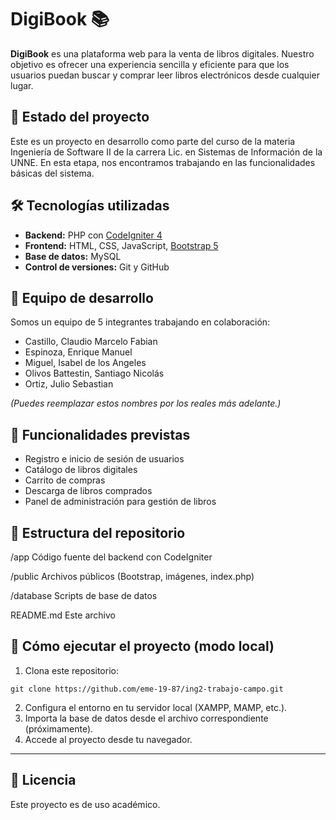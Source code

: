 # DigiBook 📚

**DigiBook** es una plataforma web para la venta de libros digitales. Nuestro objetivo es ofrecer una experiencia sencilla y eficiente para que los usuarios puedan buscar y comprar leer libros electrónicos desde cualquier lugar.

## 🚀 Estado del proyecto

Este es un proyecto en desarrollo como parte del curso de la materia Ingeniería de Software II de la carrera Lic. en Sistemas de Información de la UNNE. En esta etapa, nos encontramos trabajando en las funcionalidades básicas del sistema.

## 🛠️ Tecnologías utilizadas

- **Backend:** PHP con [CodeIgniter 4](https://codeigniter.com/)
- **Frontend:** HTML, CSS, JavaScript, [Bootstrap 5](https://getbootstrap.com/)
- **Base de datos:** MySQL
- **Control de versiones:** Git y GitHub

## 👥 Equipo de desarrollo

Somos un equipo de 5 integrantes trabajando en colaboración:

- Castillo, Claudio Marcelo Fabian 
- Espinoza, Enrique Manuel 
- Miguel, Isabel de los Angeles 
- Olivos Battestin, Santiago Nicolás 
- Ortiz, Julio Sebastian

*(Puedes reemplazar estos nombres por los reales más adelante.)*

## 📌 Funcionalidades previstas

- Registro e inicio de sesión de usuarios  
- Catálogo de libros digitales  
- Carrito de compras  
- Descarga de libros comprados  
- Panel de administración para gestión de libros  

## 📁 Estructura del repositorio

/app Código fuente del backend con CodeIgniter

/public Archivos públicos (Bootstrap, imágenes, index.php)

/database Scripts de base de datos

README.md Este archivo


## 🔧 Cómo ejecutar el proyecto (modo local)

1. Clona este repositorio:
```
git clone https://github.com/eme-19-87/ing2-trabajo-campo.git
```
2. Configura el entorno en tu servidor local (XAMPP, MAMP, etc.).
3. Importa la base de datos desde el archivo correspondiente (próximamente).
4. Accede al proyecto desde tu navegador.

---

## 📄 Licencia

Este proyecto es de uso académico.
